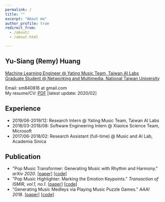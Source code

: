 ```yaml
---
permalink: /
title: ""
excerpt: "About me"
author_profile: true
redirect_from: 
  - /about/
  - /about.html

---
```


## Yu-Siang (Remy) Huang
[Machine Learning Engineer @ Yating Music Team, Taiwan AI Labs](https://ailabs.tw/) <br />
[Graduate Student @ Networking and Multimedia, National Taiwan University](https://www.inm.ntu.edu.tw/main.php) <br />

Email: sm840816 at gmail.com <br />
My resume/CV: [PDF](https://remyhuang.github.io/files/huang_cv.pdf) \[latest update: 2020/02\] <br />

## Experience
- 2019/06-2019/12: Research Intern @ Yating Music Team, Taiwan AI Labs
- 2018/03-2018/08: Software Engineering Intern @ Xiaoice Science Team, Microsoft
- 2017/06-2018/02: Research Assistant (full-time) @ Music and AI Lab, Academia Sinica 

## Publication
- "Pop Music Transformer: Generating Music with Rhythm and Harmony." *arXiv 2020*. [\[paper\]](https://arxiv.org/abs/2002.00212) [\[code\]](https://github.com/YatingMusic/remi)
- "Pop Music Highlighter: Marking the Emotion Keypoints." *Transaction of ISMIR, vol.1, no.1*. [\[paper\]](https://transactions.ismir.net/articles/10.5334/tismir.14/) [\[code\]](https://github.com/remyhuang/pop-music-highlighter)
- "Generating Music Medleys via Playing Music Puzzle Games." *AAAI 2018*. [\[paper\]](https://aaai.org/ocs/index.php/AAAI/AAAI18/paper/view/16174) [\[code\]](https://github.com/remyhuang/music-puzzle-games)
